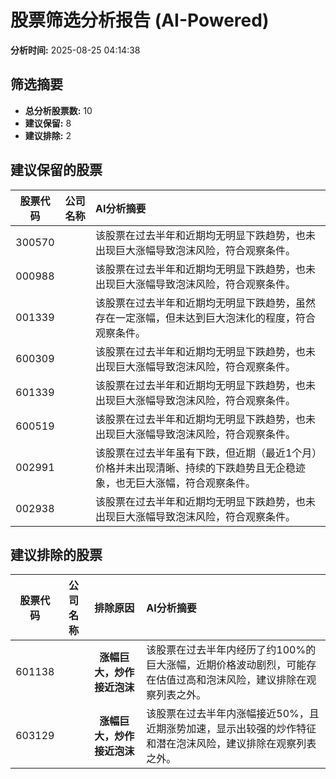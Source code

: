 # 股票筛选分析报告 (AI-Powered)

**分析时间:** 2025-08-25 04:14:38

## 筛选摘要

- **总分析股票数:** 10
- **建议保留:** 8
- **建议排除:** 2

## 建议保留的股票

| 股票代码 | 公司名称 | AI分析摘要 |
|:---:|:---:|:---|
| 300570 |  | 该股票在过去半年和近期均无明显下跌趋势，也未出现巨大涨幅导致泡沫风险，符合观察条件。 |
| 000988 |  | 该股票在过去半年和近期均无明显下跌趋势，也未出现巨大涨幅导致泡沫风险，符合观察条件。 |
| 001339 |  | 该股票在过去半年和近期均无明显下跌趋势，虽然存在一定涨幅，但未达到巨大泡沫化的程度，符合观察条件。 |
| 600309 |  | 该股票在过去半年和近期均无明显下跌趋势，也未出现巨大涨幅导致泡沫风险，符合观察条件。 |
| 601339 |  | 该股票在过去半年和近期均无明显下跌趋势，也未出现巨大涨幅导致泡沫风险，符合观察条件。 |
| 600519 |  | 该股票在过去半年和近期均无明显下跌趋势，也未出现巨大涨幅导致泡沫风险，符合观察条件。 |
| 002991 |  | 该股票在过去半年虽有下跌，但近期（最近1个月）价格并未出现清晰、持续的下跌趋势且无企稳迹象，也无巨大涨幅，符合观察条件。 |
| 002938 |  | 该股票在过去半年和近期均无明显下跌趋势，也未出现巨大涨幅导致泡沫风险，符合观察条件。 |

## 建议排除的股票

| 股票代码 | 公司名称 | 排除原因 | AI分析摘要 |
|:---:|:---:|:---:|:---|
| 601138 |  | **涨幅巨大，炒作接近泡沫** | 该股票在过去半年内经历了约100%的巨大涨幅，近期价格波动剧烈，可能存在估值过高和泡沫风险，建议排除在观察列表之外。 |
| 603129 |  | **涨幅巨大，炒作接近泡沫** | 该股票在过去半年内涨幅接近50%，且近期涨势加速，显示出较强的炒作特征和潜在泡沫风险，建议排除在观察列表之外。 |

